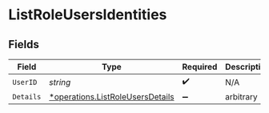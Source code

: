 # ListRoleUsersIdentities


## Fields

| Field                                                                               | Type                                                                                | Required                                                                            | Description                                                                         |
| ----------------------------------------------------------------------------------- | ----------------------------------------------------------------------------------- | ----------------------------------------------------------------------------------- | ----------------------------------------------------------------------------------- |
| `UserID`                                                                            | *string*                                                                            | :heavy_check_mark:                                                                  | N/A                                                                                 |
| `Details`                                                                           | [*operations.ListRoleUsersDetails](../../models/operations/listroleusersdetails.md) | :heavy_minus_sign:                                                                  | arbitrary                                                                           |